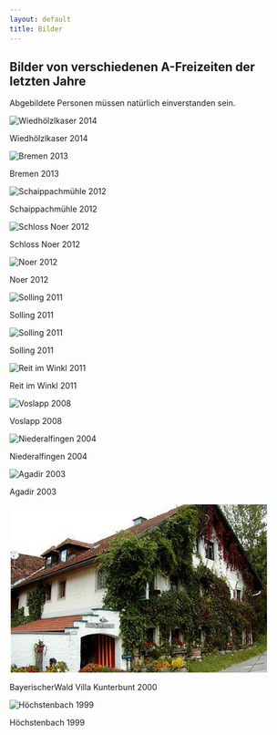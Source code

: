 ```yaml
---
layout: default
title: Bilder
---
```

## Bilder von verschiedenen A-Freizeiten der letzten Jahre

Abgebildete Personen müssen natürlich einverstanden sein.

![Wiedhölzlkaser 2014](/images/Wiedhölzlkaser2014.jpeg)

Wiedhölzlkaser 2014

![Bremen 2013](/images/Bremen2013.jpeg)

Bremen 2013

![Schaippachmühle 2012](/images/Schaippachmühle2012.jpeg)

Schaippachmühle 2012

![Schloss Noer 2012](/images/SchlossNoer2012.jpeg)

Schloss Noer 2012

![Noer 2012](/images/Noer2012.jpeg)

Noer 2012

![Solling 2011](/images/Solling2011-1.jpeg)

Solling 2011

![Solling 2011](/images/Solling2011-2.jpeg)

Solling 2011

![Reit im Winkl 2011](/images/ReitimWinkl2011.jpeg)

Reit im Winkl 2011

![Voslapp 2008](/images/Voslapp2008.jpeg)

Voslapp 2008

![Niederalfingen 2004](/images/Niederalfingen2004.jpeg)

Niederalfingen 2004

![Agadir 2003](/images/Agadir2003.jpeg)

Agadir 2003

![Bayerischer Wald 2000](/images/BayerischerWald2000.png)

BayerischerWald Villa Kunterbunt 2000

![Höchstenbach 1999](/images/Höchstenbach1999.jpeg)

Höchstenbach 1999
